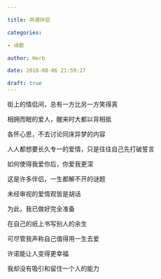 ```yaml
---

title: 所谓伴侣

categories:

- 诗歌

author: Herb

date: 2018-08-06 21:59:27

draft: true
---
```


街上的情侣间，总有一方比另一方笑得真

相拥而眠的爱人，醒来时大都以背相抵

各怀心思，不去讨论同床异梦的内容



人人都想要长久专一的爱情，只是往往自己先打破誓言

如何使得我爱你后，你爱我更深

这是许多伴侣，一生都解不开的谜题



未经审视的爱情观皆是胡话

为此，我已做好完全准备

在自己的纸上书写别人的余生



可尽管我声称自己值得用一生去爱

许诺能让人变得更幸福

我却没有吸引和留住一个人的能力

